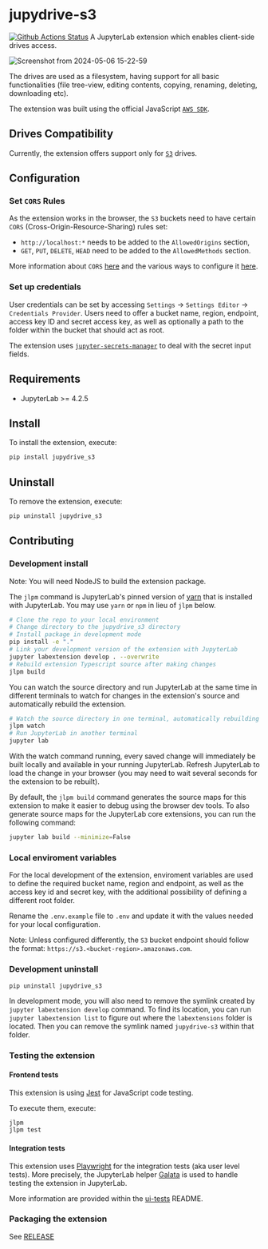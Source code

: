 # jupydrive-s3

[![Github Actions Status](https://github.com/QuantStack/jupydrive-s3/workflows/Build/badge.svg)](https://github.com/QuantStack/jupydrive-s3/actions/workflows/build.yml)
A JupyterLab extension which enables client-side drives access.

![Screenshot from 2024-05-06 15-22-59](https://github.com/DenisaCG/jupydrive-s3/assets/91504950/c6912105-cc0b-4a95-9234-57faebe75b90)

The drives are used as a filesystem, having support for all basic functionalities (file tree-view, editing contents, copying, renaming, deleting, downloading etc).

The extension was built using the official JavaScript [`AWS SDK`](https://docs.aws.amazon.com/AWSJavaScriptSDK/v3/latest/).

## Drives Compatibility

Currently, the extension offers support only for [`S3`](https://aws.amazon.com/s3/) drives.

## Configuration

### Set `CORS` Rules

As the extension works in the browser, the `S3` buckets need to have certain `CORS` (Cross-Origin-Resource-Sharing) rules set:

- `http://localhost:*` needs to be added to the `AllowedOrigins` section,
- `GET`, `PUT`, `DELETE`, `HEAD` need to be added to the `AllowedMethods` section.

More information about `CORS` [here](https://docs.aws.amazon.com/AmazonS3/latest/userguide/cors.html) and the various ways to configure it [here](https://docs.aws.amazon.com/AmazonS3/latest/userguide/enabling-cors-examples.html).

### Set up credentials

User credentials can be set by accessing `Settings` -> `Settings Editor` -> `Credentials Provider`. Users need to offer a bucket name, region, endpoint, access key ID and secret access key, as well as optionally a path to the folder within the bucket that should act as root.

The extension uses [`jupyter-secrets-manager`](https://github.com/jupyterlab-contrib/jupyter-secrets-manager) to deal with the secret input fields.

## Requirements

- JupyterLab >= 4.2.5

## Install

To install the extension, execute:

```bash
pip install jupydrive_s3
```

## Uninstall

To remove the extension, execute:

```bash
pip uninstall jupydrive_s3
```

## Contributing

### Development install

Note: You will need NodeJS to build the extension package.

The `jlpm` command is JupyterLab's pinned version of
[yarn](https://yarnpkg.com/) that is installed with JupyterLab. You may use
`yarn` or `npm` in lieu of `jlpm` below.

```bash
# Clone the repo to your local environment
# Change directory to the jupydrive_s3 directory
# Install package in development mode
pip install -e "."
# Link your development version of the extension with JupyterLab
jupyter labextension develop . --overwrite
# Rebuild extension Typescript source after making changes
jlpm build
```

You can watch the source directory and run JupyterLab at the same time in different terminals to watch for changes in the extension's source and automatically rebuild the extension.

```bash
# Watch the source directory in one terminal, automatically rebuilding when needed
jlpm watch
# Run JupyterLab in another terminal
jupyter lab
```

With the watch command running, every saved change will immediately be built locally and available in your running JupyterLab. Refresh JupyterLab to load the change in your browser (you may need to wait several seconds for the extension to be rebuilt).

By default, the `jlpm build` command generates the source maps for this extension to make it easier to debug using the browser dev tools. To also generate source maps for the JupyterLab core extensions, you can run the following command:

```bash
jupyter lab build --minimize=False
```

### Local enviroment variables

For the local development of the extension, enviroment variables are used to define the required bucket name, region and endpoint, as well as the access key id and secret key, with the additional possibility of defining a different root folder.

Rename the `.env.example` file to `.env` and update it with the values needed for your local configuration.

Note: Unless configured differently, the `S3` bucket endpoint should follow the format: `https://s3.<bucket-region>.amazonaws.com`.

### Development uninstall

```bash
pip uninstall jupydrive_s3
```

In development mode, you will also need to remove the symlink created by `jupyter labextension develop`
command. To find its location, you can run `jupyter labextension list` to figure out where the `labextensions`
folder is located. Then you can remove the symlink named `jupydrive-s3` within that folder.

### Testing the extension

#### Frontend tests

This extension is using [Jest](https://jestjs.io/) for JavaScript code testing.

To execute them, execute:

```sh
jlpm
jlpm test
```

#### Integration tests

This extension uses [Playwright](https://playwright.dev/docs/intro) for the integration tests (aka user level tests).
More precisely, the JupyterLab helper [Galata](https://github.com/jupyterlab/jupyterlab/tree/master/galata) is used to handle testing the extension in JupyterLab.

More information are provided within the [ui-tests](./ui-tests/README.md) README.

### Packaging the extension

See [RELEASE](RELEASE.md)
